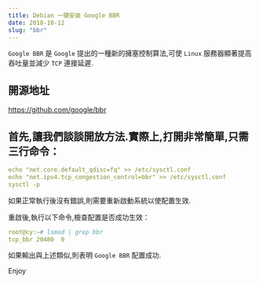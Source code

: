 ```yaml
---
title: Debian 一键安装 Google BBR
date: 2018-10-12
slug: "bbr"
---
```


`Google BBR` 是 `Google` 提出的一種新的擁塞控制算法,可使 `Linux` 服務器顯著提高吞吐量並減少 `TCP` 連接延遲.

<!--more-->

## 開源地址

https://github.com/google/bbr

## 首先,讓我們談談開放方法.實際上,打開非常簡單,只需三行命令：

```yml
echo "net.core.default_qdisc=fq" >> /etc/sysctl.conf
echo "net.ipv4.tcp_congestion_control=bbr" >> /etc/sysctl.conf
sysctl -p
```

如果正常執行後沒有錯誤,則需要重新啟動系統以使配置生效.

重啟後,執行以下命令,檢查配置是否成功生效：

```yml
root@cy:~# lsmod | grep bbr
tcp_bbr	20480  0
```

如果輸出與上述類似,則表明 `Google BBR` 配置成功.

Enjoy
